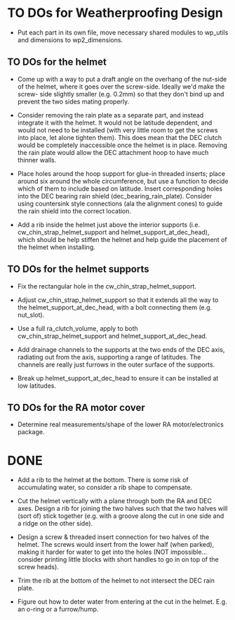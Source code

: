 # TO DOs for Weatherproofing Design

* Put each part in its own file, move necessary shared modules to wp_utils
  and dimensions to wp2_dimensions.

## TO DOs for the helmet

* Come up with a way to put a draft angle on the overhang of the nut-side of
  the helmet, where it goes over the screw-side. Ideally we'd make the screw-
  side slightly smaller (e.g. 0.2mm) so that they don't bind up and prevent the
  two sides mating properly.

* Consider removing the rain plate as a separate part, and instead integrate
  it with the helmet. It would not be latitude dependent, and would not need
  to be installed (with very little room to get the screws into place, let
  alone tighten them). This does mean that the DEC clutch would be completely
  inaccessible once the helmet is in place. Removing the rain plate would allow
  the DEC attachment hoop to have much thinner walls.

* Place holes around the hoop support for glue-in threaded inserts; place around
  six around the whole circumference, but use a function to decide which of them
  to include based on latitude. Insert corresponding holes into the DEC bearing
  rain shield (dec_bearing_rain_plate). Consider using countersink style
  connections (ala the alignment cones) to guide the rain shield into the
  correct location.

* Add a rib inside the helmet just above the interior supports
  (i.e. cw_chin_strap_helmet_support and helmet_support_at_dec_head),
  which should be help stiffen the helmet and help guide the placement of the
  helmet when installing.

## TO DOs for the helmet supports

* Fix the rectangular hole in the cw_chin_strap_helmet_support.

* Adjust cw_chin_strap_helmet_support so that it extends all the way to the 
  helmet_support_at_dec_head, with a bolt connecting them (e.g. nut_slot).

* Use a full ra_clutch_volume, apply to both cw_chin_strap_helmet_support and
  helmet_support_at_dec_head.

* Add drainage channels to the supports at the two ends of the DEC axis,
  radiating out from the axis, supporting a range of latitudes. The channels
  are really just furrows in the outer surface of the supports.

* Break up helmet_support_at_dec_head to ensure it can be installed at low
  latitudes.

## TO DOs for the RA motor cover

* Determine real measurements/shape of the lower RA motor/electronics package.

# DONE

* Add a rib to the helmet at the bottom. There is some risk of accumulating
  water, so consider a rib shape to compensate.

* Cut the helmet vertically with a plane through both the RA and DEC axes.
  Design a rib for joining the two halves such that the two halves will
  (sort of) stick together (e.g. with a groove along the cut in one side and
  a ridge on the other side).

* Design a screw & threaded insert connection for two halves of the helmet.
  The screws would insert from the lower half (when parked), making it harder
  for water to get into the holes (NOT impossible... consider printing little
  blocks with short handles to go in on top of the screw heads).

* Trim the rib at the bottom of the helmet to not intersect the DEC rain plate.

* Figure out how to deter water from entering at the cut in the helmet.
  E.g. an o-ring or a furrow/hump.
